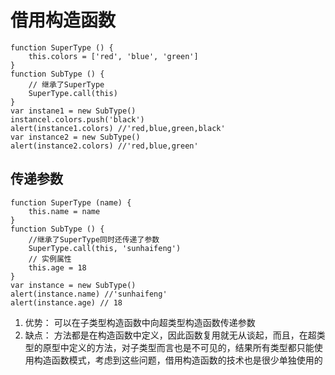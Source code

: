 # 借用构造函数
```
function SuperType () {
    this.colors = ['red', 'blue', 'green']
}
function SubType () {
    // 继承了SuperType
    SuperType.call(this)
}
var instane1 = new SubType()
instancel.colors.push('black')
alert(instance1.colors) //'red,blue,green,black'
var instance2 = new SubType()
alert(instance2.colors) //'red,blue,green'
```
## 传递参数

```
function SuperType (name) {
    this.name = name
}
function SubType () {
    //继承了SuperType同时还传递了参数
    SuperType.call(this, 'sunhaifeng')
    // 实例属性
    this.age = 18
}
var instance = new SubType()
alert(instance.name) //'sunhaifeng'
alert(instance.age) // 18
```
1. 优势： 可以在子类型构造函数中向超类型构造函数传递参数
2. 缺点： 方法都是在构造函数中定义，因此函数复用就无从谈起，而且，在超类型的原型中定义的方法，对子类型而言也是不可见的，结果所有类型都只能使用构造函数模式，考虑到这些问题，借用构造函数的技术也是很少单独使用的
